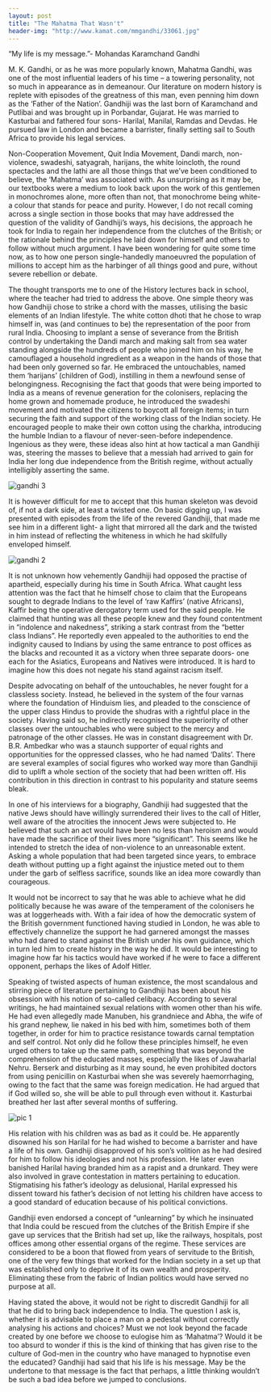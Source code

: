 ```yaml
---
layout: post
title: "The Mahatma That Wasn't"
header-img: "http://www.kamat.com/mmgandhi/33061.jpg"
---
```


“My life is my message.”- Mohandas Karamchand Gandhi

<p> M. K. Gandhi, or as he was more popularly known, Mahatma Gandhi, was one of the most influential leaders of his time – a towering personality, not so much in appearance as in demeanour. Our literature on modern history is replete with episodes of the greatness of this man, even penning him down as the ‘Father of the Nation’. Gandhiji was the last born of Karamchand and Putlibai and was brought up in Porbandar, Gujarat. He was married to Kasturbai and fathered four sons- Harilal, Manilal, Ramdas and Devdas. He pursued law in London and became a barrister, finally setting sail to South Africa to provide his legal services. </p>

<p> Non-Cooperation Movement, Quit India Movement, Dandi march, non-violence, swadeshi, satyagrah, harijans, the white loincloth, the round spectacles and the lathi are all those things that we’ve been conditioned to believe, the ‘Mahatma’ was associated with. As unsurprising as it may be, our textbooks were a medium to look back upon the work of this gentlemen in monochromes alone, more often than not, that monochrome being white- a colour that stands for peace and purity. However, I do not recall coming across a single section in those books that may have addressed the question of the validity of Gandhiji’s ways, his decisions, the approach he took for India to regain her independence from the clutches of the British; or the rationale behind the principles he laid down for himself and others to follow without much argument. I have been wondering for quite some time now, as to how one person single-handedly manoeuvred the population of millions to accept him as the harbinger of all things good and pure, without severe rebellion or debate. </p>

<p> The thought transports me to one of the History lectures back in school, where the teacher had tried to address the above. One simple theory was how Gandhiji chose to strike a chord with the masses, utilising the basic elements of an Indian lifestyle. The white cotton dhoti that he chose to wrap himself in, was (and continues to be) the representation of the poor from rural India. Choosing to implant a sense of severance from the British control by undertaking the Dandi march and making salt from sea water standing alongside the hundreds of people who joined him on his way, he camouflaged a household ingredient as a weapon in the hands of those that had been only governed so far. He embraced the untouchables, named them ‘harijans’ (children of God), instilling in them a newfound sense of belongingness. Recognising the fact that goods that were being imported to India as a means of revenue generation for the colonisers, replacing the home grown and homemade produce, he introduced the swadeshi movement and motivated the citizens to boycott all foreign items; in turn securing the faith and support of the working class of the Indian society. He encouraged people to make their own cotton using the charkha, introducing the humble Indian to a flavour of never-seen-before independence. Ingenious as they were, these ideas also hint at how tactical a man Gandhiji was, steering the masses to believe that a messiah had arrived to gain for India her long due independence from the British regime, without actually intelligibly asserting the same. </p>

![gandhi 3](http://mettacenter.org/wp-content/uploads/2012/10/g203233_u53572_gandhi1.jpg)

<p> It is however difficult for me to accept that this human skeleton was devoid of, if not a dark side, at least a twisted one. On basic digging up, I was presented with episodes from the life of the revered Gandhiji, that made me see him in a different light- a light that mirrored all the dark and the twisted in him instead of reflecting the whiteness in which he had skilfully enveloped himself. </p>

![gandhi 2](http://ekalatours.com/wp-content/uploads/ekala-eco-tours-Gandhi-26.jpg)

<p> It is not unknown how vehemently Gandhiji had opposed the practise of apartheid, especially during his time in South Africa. What caught less attention was the fact that he himself chose to claim that the Europeans sought to degrade Indians to the level of ‘raw Kaffirs’ (native Africans), Kaffir being the operative derogatory term used for the said people. He claimed that hunting was all these people knew and they found contentment in “indolence and nakedness”, striking a stark contrast from the “better class Indians”. He reportedly even appealed to the authorities to end the indignity caused to Indians by using the same entrance to post offices as the blacks and recounted it as a victory when three separate doors- one each for the Asiatics, Europeans and Natives were introduced. It is hard to imagine how this does not negate his stand against racism itself. </p>

<p> Despite advocating on behalf of the untouchables, he never fought for a classless society. Instead, he believed in the system of the four varnas where the foundation of Hinduism lies, and pleaded to the conscience of the upper class Hindus to provide the shudras with a rightful place in the society. Having said so, he indirectly recognised the superiority of other classes over the untouchables who were subject to the mercy and patronage of the other classes. He was in constant disagreement with Dr. B.R. Ambedkar who was a staunch supporter of equal rights and opportunities for the oppressed classes, who he had named ‘Dalits’. There are several examples of social figures who worked way more than Gandhiji did to uplift a whole section of the society that had been written off. His contribution in this direction in contrast to his popularity and stature seems bleak.</p>

<p> In one of his interviews for a biography, Gandhiji had suggested that the native Jews should have willingly surrendered their lives to the call of Hitler, well aware of the atrocities the innocent Jews were subjected to. He believed that such an act would have been no less than heroism and would have made the sacrifice of their lives more “significant”. This seems like he intended to stretch the idea of non-violence to an unreasonable extent. Asking a whole population that had been targeted since years, to embrace death without putting up a fight against the injustice meted out to them under the garb of selfless sacrifice, sounds like an idea more cowardly than courageous.</p>

<p> It would not be incorrect to say that he was able to achieve what he did politically because he was aware of the temperament of the colonisers he was at loggerheads with. With a fair idea of how the democratic system of the British government functioned having studied in London, he was able to effectively channelize the support he had garnered amongst the masses who had dared to stand against the British under his own guidance, which in turn led him to create history in the way he did. It would be interesting to imagine how far his tactics would have worked if he were to face a different opponent, perhaps the likes of Adolf Hitler. </p>

<p> Speaking of twisted aspects of human existence, the most scandalous and stirring piece of literature pertaining to Gandhiji has been about his obsession with his notion of so-called celibacy. According to several writings, he had maintained sexual relations with women other than his wife. He had even allegedly made Manuben, his grandniece and Abha, the wife of his grand nephew, lie naked in his bed with him, sometimes both of them together, in order for him to practice resistance towards carnal temptation and self control. Not only did he follow these principles himself, he even urged others to take up the same path, something that was beyond the comprehension of the educated masses, especially the likes of Jawaharlal Nehru. Berserk and disturbing as it may sound, he even prohibited doctors from using penicillin on Kasturbai when she was severely haemorrhaging, owing to the fact that the same was foreign medication. He had argued that if God willed so, she will be able to pull through even without it. Kasturbai breathed her last after several months of suffering. </p>

![pic 1](https://encrypted-tbn0.gstatic.com/images?q=tbn:ANd9GcQTYOKz0vzfAEzfeEqj6-K-N5QQkJyk4be6nGvsQ_aUCto1zEa9)

<p> His relation with his children was as bad as it could be. He apparently disowned his son Harilal for he had wished to become a barrister and have a life of his own. Gandhiji disapproved of his son’s volition as he had desired for him to follow his ideologies and not his profession. He later even banished Harilal having branded him as a rapist and a drunkard. They were also involved in grave contestation in matters pertaining to education. Stigmatising his father’s ideology as delusional, Harilal expressed his dissent toward his father’s decision of not letting his children have access to a good standard of education because of his political convictions.</p>

<p> Gandhiji even endorsed a concept of “unlearning” by which he insinuated that India could be rescued from the clutches of the British Empire if she gave up services that the British had set up, like the railways, hospitals, post offices among other essential organs of the regime. These services are considered to be a boon that flowed from years of servitude to the British, one of the very few things that worked for the Indian society in a set up that was established only to deprive it of its own wealth and prosperity. Eliminating these from the fabric of Indian politics would have served no purpose at all.</p>

<p> Having stated the above, it would not be right to discredit Gandhiji for all that he did to bring back independence to India. The question I ask is, whether it is advisable to place a man on a pedestal without correctly analysing his actions and choices? Must we not look beyond the facade created by one before we choose to eulogise him as ‘Mahatma’? Would it be too absurd to wonder if this is the kind of thinking that has given rise to the culture of God-men in the country who have managed to hypnotise even the educated? Gandhiji had said that his life is his message. May be the undertone to that message is the fact that perhaps, a little thinking wouldn’t be such a bad idea before we jumped to conclusions.</p>
